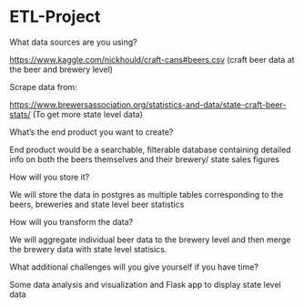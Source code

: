 # ETL-Project
What data sources are you using?

https://www.kaggle.com/nickhould/craft-cans#beers.csv  (craft beer data at the beer and brewery level)

  
Scrape data from:

https://www.brewersassociation.org/statistics-and-data/state-craft-beer-stats/  (To get more state level data)




What’s the end product you want to create?


End product would be a searchable, filterable database containing detailed info on both the beers themselves and their brewery/ state sales figures


How will you store it?


We will store the data in postgres as multiple tables corresponding to the beers, breweries and state level beer statistics


How will you transform the data?


We will aggregate individual beer data to the brewery level and then merge the brewery data with state level statisics.


What additional challenges will you give yourself if you have time?


Some data analysis and visualization and Flask app to display state level data

